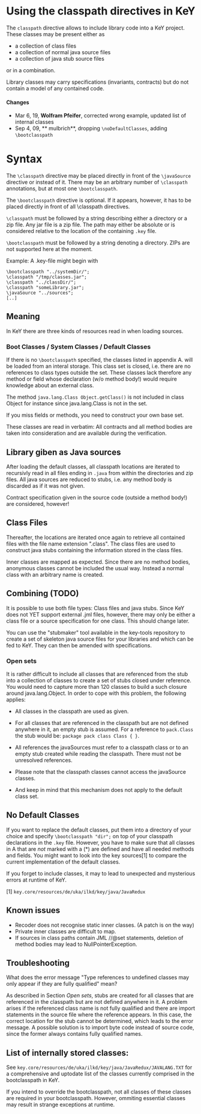 # Using the classpath directives in KeY

The `classpath` directive allows to include library code into a KeY
project. These classes may be present either as

- a collection of class files
- a collection of normal java source files
- a collection of java stub source files 

or in a combination.

Library classes may carry specifications (invariants, contracts) but do not
contain a model of any contained code.

#### Changes

* Mar 6, 19, **Wolfram Pfeifer**, corrected wrong example, updated list of
  internal classes
* Sep 4, 09, ** mulbrich**, dropping `\noDefaultClasses`, adding
  `\bootclasspath`

# Syntax

The `\classpath` directive may be placed directly in front of the
`\javaSource` directive or instead of it. There may be an arbitrary
number of `\classpath` annotations, but at most one `\bootclasspath`.

The `\bootclasspath` directive is optional. If it appears, however, it has to be
placed directly in front of all \classpath directives.

`\classpath` must be followed by a string describing either a directory or a zip
file. Any jar file is a zip file. The path may either be absolute or is
considered relative to the location of the containing `.key` file.

`\bootclasspath` must be followed by a string denoting a directory. ZIPs
are not supported here at the moment.

Example: A .key-file might begin with

```key
\bootclasspath "../systemDir/";
\classpath "/tmp/classes.jar";
\classpath "../classDir/";
\classpath "someLibrary.jar";
\javaSource "../sources";
[..]
```

## Meaning

In KeY there are three kinds of resources read in when loading sources.

### Boot Classes / System Classes / Default Classes

If there is no `\bootclasspath` specified, the classes listed in appendix A.
will be loaded from an interal storage. This class set is closed, i.e. there are
no references to class types outside the set. These classes lack therefore any
method or field whose declaration (w/o method body!) would require knowledge
about an external class.

The method `java.lang.Class Object.getClass()` is not included in class Object
for instance since java.lang.Class is not in the set.

If you miss fields or methods, you need to construct your own base set.

These classes are read in verbatim: All contracts and all method bodies are
taken into consideration and are available during the verification.


## Library giben as Java sources

After loading the default classes, all classpath locations are iterated to
recursivly read in all files ending in `.java` from within the directories and
zip files. All java sources are reduced to stubs, i.e. any method body is
discarded as if it was not given.

Contract specification given in the source code (outside a method body!) are
considered, however!

## Class Files

Thereafter, the locations are iterated once again to retrieve all contained
files with the file name extension ".class". The class files are used to
construct java stubs containing the information stored in the class files.

Inner classes are mapped as expected. Since there are no method bodies,
anonymous classes cannot be included the usual way. Instead a normal class with
an arbitrary name is created.

## Combining (TODO)

It is possible to use both file types: Class files and java stubs. Since KeY
does not YET support external .jml files, however, there may only be either
a class file or a source specification for one class. This should change later.

You can use the "stubmaker" tool available in the key-tools repository to create
a set of skeleton java source files for your libraries and which can be fed to
KeY. They can then be amended with specifications.

### Open sets

It is rather difficult to include all classes that are referenced from the stub
into a collection of classes to create a set of stubs closed under reference.
You would need to capture more than 120 classes to build a such closure around
java.lang.Object. In order to cope with this problem, the following applies:

- All classes in the classpath are used as given.

- For all classes that are referenced in the classpath but are not
  defined anywhere in it, an empty stub is assumed. For a reference to
  `pack.Class` the stub would be: `package pack class Class { }`.

- All references the javaSources must refer to a classpath class or to
  an empty stub created while reading the classpath. There must not be
  unresolved references.

- Please note that the classpath classes cannot access the javaSource
  classes.

- And keep in mind that this mechanism does not apply to the default
  class set.

## No Default Classes

If you want to replace the default classes, put them into a directory
of your choice and specify `\bootclasspath "dir";`
on top of your classpath declarations in the `.key` file. However, you
have to make sure that all classes in A that are *not* marked with a
(*) are defined and have all needed methods and fields. You might want
to look into the key sources[1] to compare the current implementation
of the default classes.

If you forget to include classes, it may to lead to unexpected and 
mysterious errors at runtime of KeY.

[1] `key.core/resources/de/uka/ilkd/key/java/JavaRedux`

## Known issues

- Recoder does not recognise static inner classes. 
  (A patch is on the way)
- Private inner classes are difficult to map.
- If sources in class paths contain JML //@set statements, deletion of
  method bodies may lead to NullPointerException.


## Troubleshooting

What does the error message "Type references to undefined classes may
only appear if they are fully qualified" mean?

As described in Section *Open sets*, stubs are created for all classes that are
referenced in the classpath but are not defined anywhere in it. A problem arises
if the referenced class name is not fully qualified and there are import
statements in the source file where the reference appears. In this case, the
correct location for the stub cannot be determined, which leads to the error
message. A possible solution is to import byte code instead of source code,
since the former always contains fully qualified names.


## List of internally stored classes:

See `key.core/resources/de/uka/ilkd/key/java/JavaRedux/JAVALANG.TXT`
for a comprehensive and uptodate list of the classes currently comprised
in the bootclasspath in KeY.

If you intend to override the bootclasspath, not all classes of these classes
are required in your bootclasspath. However, ommiting essential classes may
result in strange exceptions at runtime.

